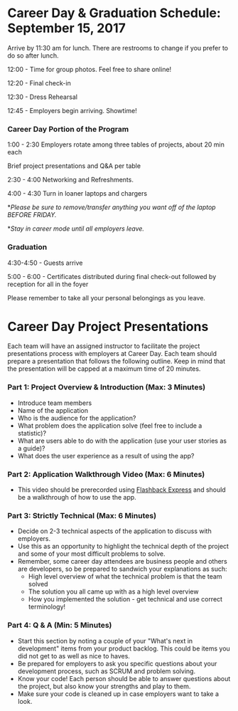 # Career Day & Graduation Schedule: September 15, 2017

Arrive by 11:30 am for lunch. There are restrooms to change if you prefer to do so after lunch.

12:00 - Time for group photos. Feel free to share online!

12:20 - Final check-in

12:30 - Dress Rehearsal

12:45 - Employers begin arriving. Showtime!

### Career Day Portion of the Program

1:00 - 2:30 Employers rotate among three tables of projects, about 20 min each

Brief project presentations and Q&A per table

2:30 - 4:00 Networking and Refreshments.

4:00 - 4:30 Turn in loaner laptops and chargers

**Please be sure to remove/transfer anything you want off of the laptop BEFORE FRIDAY.*

**Stay in career mode until all employers leave.*

### Graduation

4:30-4:50 - Guests arrive

5:00 - 6:00 - Certificates distributed during final check-out followed by reception for all in the foyer

Please remember to take all your personal belongings as you leave.


# Career Day Project Presentations
Each team will have an assigned instructor to facilitate the project presentations process with employers at Career Day. Each team should prepare a presentation that follows the following outline. Keep in mind that the presentation will be capped at a maximum time of 20 minutes.

### Part 1: Project Overview & Introduction (Max: 3 Minutes)
- Introduce team members
- Name of the application
- Who is the audience for the application?
- What problem does the application solve (feel free to include a statistic)?
- What are users able to do with the application (use your user stories as a guide)?
- What does the user experience as a result of using the app?

### Part 2: Application Walkthrough Video (Max: 6 Minutes)
- This video should be prerecorded using [Flashback Express](https://www.flashbackrecorder.com/express/) and should be a walkthrough of how to use the app.

### Part 3: Strictly Technical (Max: 6 Minutes)
- Decide on 2-3 technical aspects of the application to discuss with employers.
- Use this as an opportunity to highlight the technical depth of the project and some of your most difficult problems to solve.
- Remember, some career day attendees are business people and others are developers, so be prepared to sandwich your explanations as such:
  - High level overview of what the technical problem is that the team solved
  - The solution you all came up with as a high level overview
  - How you implemented the solution - get technical and use correct terminology!
  
### Part 4: Q & A (Min: 5 Minutes)
- Start this section by noting a couple of your "What's next in development" items from your product backlog. This could be items you did not get to as well as nice to haves.
- Be prepared for employers to ask you specific questions about your development process, such as SCRUM and problem solving.
- Know your code! Each person should be able to answer questions about the project, but also know your strengths and play to them.
- Make sure your code is cleaned up in case employers want to take a look.
